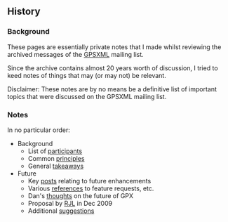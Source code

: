## History

### Background

These pages are essentially private notes that I made whilst reviewing the archived messages of the [GPSXML](https://www.topografix.com/gpx_mailing_list.asp) mailing list.

Since the archive contains almost 20 years worth of discussion, I tried to keed notes of things that may (or may not) be relevant.

Disclaimer: These notes are by no means be a definitive list of important topics that were discussed on the GPSXML mailing list.



### Notes

In no particular order:

- Background
  - List of [participants](participants.md)
  - Common [principles](principles.md)
  - General [takeaways](takeaways.md)
- Future
  - Key [posts](key-posts.md) relating to future enhancements
  - Various [references](references.md) to feature requests, etc.
  - Dan's [thoughts](dans-thoughts.md) on the future of GPX
  - Proposal by [RJL](rjl-proposal.md) in Dec 2009
  - Additional [suggestions](additional.md)
